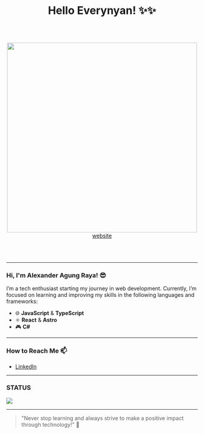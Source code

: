 <h1 align="center">Hello Everynyan! ✨✨</h1>
<br><br>
<p align="center">
  <img src="https://user-images.githubusercontent.com/74038190/225813708-98b745f2-7d22-48cf-9150-083f1b00d6c9.gif" width="500"> </br>
  <a href="https://alexanderar.vercel.app/">website</a> </br>
</p>
<br><br>

---

### Hi, I'm Alexander Agung Raya! 😎

I’m a tech enthusiast starting my journey in web development. Currently, I’m focused on learning and improving my skills in the following languages and frameworks:

- 🌐 **JavaScript** & **TypeScript**
- ⚛️ **React** & **Astro**
- 🎮 **C#**

---

### How to Reach Me 📫

- [LinkedIn](https://www.linkedin.com/in/alexanderagungraya)
  
---
### STATUS
![](https://github-readme-stats.vercel.app/api?username=Alexanderdev2004&show_icons=true&count_private=true)

---
> "Never stop learning and always strive to make a positive impact through technology!" 🌟



